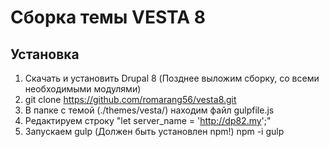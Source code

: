 Сборка темы VESTA 8
=============================

Установка
------------

1. Скачать и установить Drupal 8 (Позднее выложим сборку, со всеми необходимыми модулями)
2. git clone https://github.com/romarang56/vesta8.git
3. В папке с темой (./themes/vesta/) находим файл gulpfile.js
4. Редактируем строку  "let server_name = 'http://dp82.my';"
5. Запускаем gulp (Должен быть установлен npm!)
		npm -i 
		gulp